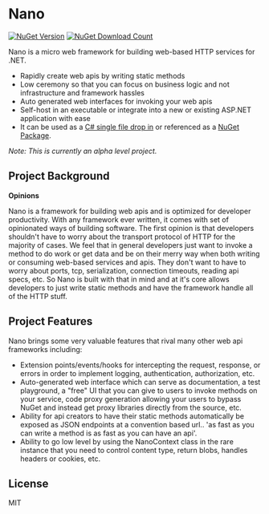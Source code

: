 Nano
====

<a href="https://www.nuget.org/packages/Nano"><img src="https://img.shields.io/nuget/v/Nano.svg" alt="NuGet Version" /></a> <a href="https://www.nuget.org/packages/Nano"><img src="https://img.shields.io/nuget/dt/Nano.svg" alt="NuGet Download Count" /></a>

Nano is a micro web framework for building web-based HTTP services for .NET.

 - Rapidly create web apis by writing static methods
 - Low ceremony so that you can focus on business logic and not infrastructure and framework hassles
 - Auto generated web interfaces for invoking your web apis
 - Self-host in an executable or integrate into a new or existing ASP.NET application with ease
 - It can be used as a [C# single file drop in](https://raw.githubusercontent.com/AmbitEnergyLabs/Nano/master/src/Nano/Nano.cs) or referenced as a [NuGet Package](https://www.nuget.org/packages/Nano).

*Note: This is currently an alpha level project.*

Project Background
---

**Opinions**

Nano is a framework for building web apis and is optimized for developer productivity. With any framework ever written, it comes with set of opinionated ways of building software. The first opinion is that developers shouldn't have to worry about the transport protocol of HTTP for the majority of cases. We feel that in general developers just want to invoke a method to do work or get data and be on their merry way when both writing or consuming web-based services and apis. They don't want to have to worry about ports, tcp, serialization, connection timeouts, reading api specs, etc. So Nano is built with that in mind and at it's core allows developers to just write static methods and have the framework handle all of the HTTP stuff.

Project Features
---

Nano brings some very valuable features that rival many other web api frameworks including:

 - Extension points/events/hooks for intercepting the request, response, or errors in order to implement logging, authentication, authorization, etc.
 - Auto-generated web interface which can serve as documentation, a test playground, a "free" UI that you can give to users to invoke methods on your service, code proxy generation allowing your users to bypass NuGet and instead get proxy libraries directly from the source, etc.
 - Ability for api creators to have their static methods automatically be exposed as JSON endpoints at a convention based url.. 'as fast as you can write a method is as fast as you can have an api'.
 - Ability to go low level by using the NanoContext class in the rare instance that you need to control content type, return blobs, handles headers or cookies, etc.

License
----

MIT
